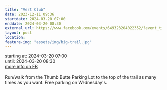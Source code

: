 ```yaml
---
title: "Vert Club"
date: 2023-12-11 09:36
startdate: 2024-03-20 07:00
enddate: 2024-03-20 08:30
external_url: https://www.facebook.com/events/649323204022352/?event_time_id=649324564022216
layout: post
location: 
feature-img: "assets/img/big-trail.jpg"
---
```


starting at: 2024-03-20 07:00<br>until: 2024-03-20 08:30<br><a href="https://www.facebook.com/events/649323204022352/?event_time_id=649324564022216">more info on FB</a><br><br>Run/walk from the Thumb Butte Parking Lot to the top of the trail as many times as you want.  Free parking on Wednesday's.<br>
  <br>
  
